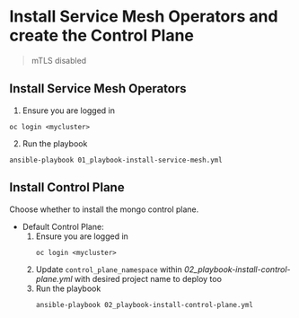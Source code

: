 # Install Service Mesh Operators and create the Control Plane


> mTLS disabled


## Install Service Mesh Operators
1. Ensure you are logged in
```
oc login <mycluster>
```
2. Run the playbook
```
ansible-playbook 01_playbook-install-service-mesh.yml
```

## Install Control Plane
Choose whether to install the mongo control plane.
- Default Control Plane:
   1. Ensure you are logged in
      ```
      oc login <mycluster>
      ```
   2. Update `control_plane_namespace` within *02_playbook-install-control-plane.yml* with desired project name to deploy too
   3. Run the playbook
      ```
      ansible-playbook 02_playbook-install-control-plane.yml
      ```
